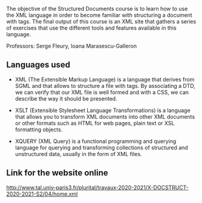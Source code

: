 

The objective of the Structured Documents course is to learn how to use the XML language in order to become familiar with structuring a document with tags. The final output of this course is an XML site that gathers a series of exercises that use the different tools and features available in this language.

Professors: Serge Fleury, Ioana Marasescu-Galleron

Languages used
---
- XML
(The Extensible Markup Language) is a language that derives from SGML and that allows to structure a file with tags. By associating a DTD, we can verify that our XML file is well formed and with a CSS, we can describe the way it should be presented.

- XSLT
(Extensible Stylesheet Language Transformations) is a language that allows you to transform XML documents into other XML documents or other formats such as HTML for web pages, plain text or XSL formatting objects.

- XQUERY
(XML Query) is a functional programming and querying language for querying and transforming collections of structured and unstructured data, usually in the form of XML files.

Link for the website online
---
http://www.tal.univ-paris3.fr/plurital/travaux-2020-2021/X-DOCSTRUCT-2020-2021-S2/04/home.xml
